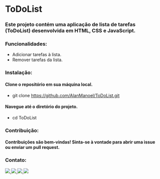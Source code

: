# ToDoList
### Este projeto contém uma aplicação de lista de tarefas (ToDoList) desenvolvida em HTML, CSS e JavaScript.

### Funcionalidades:
- Adicionar tarefas à lista.
- Remover tarefas da lista.

### Instalação:

#### Clone o repositório em sua máquina local.
- git clone https://github.com/AlanManoel/ToDoList.git

#### Navegue até o diretório do projeto.
- cd ToDoList
  

### Contribuição:
#### Contribuições são bem-vindas! Sinta-se à vontade para abrir uma issue ou enviar um pull request.

### Contato:
<div>
  <a href="https://www.instagram.com/alan.manoel517/">
    <img src="https://img.shields.io/badge/Instagram-373737?style=for-the-badge&logo=instagram&logoColor=white">
  </a>
  <a href="https://twitter.com/alanmanoel517">
    <img src="https://img.shields.io/badge/Twitter-373737?style=for-the-badge&logo=twitter&logoColor=white">
  </a>
  <a href="mailto:alanmanoel517@gmail.com">
    <img src="https://img.shields.io/badge/Gmail-373737?style=for-the-badge&logo=gmail&logoColor=white">
  </a>
  <a href="https://www.linkedin.com/in/alan-manoel/">
    <img src="https://img.shields.io/badge/LinkedIn-373737?style=for-the-badge&logo=linkedin&logoColor=white">
  </a>
</div>